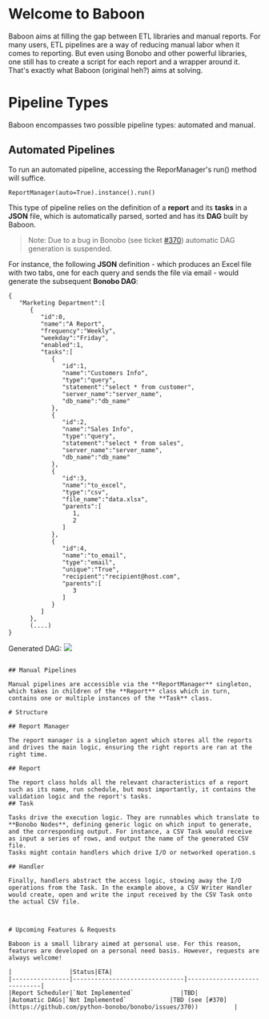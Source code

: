 ﻿# Welcome to Baboon

Baboon aims at filling the gap between ETL libraries and manual reports.
For many users, ETL pipelines are a way of reducing manual labor when it comes to reporting. But even using Bonobo and other powerful libraries, one still has to create a script for each report and a wrapper around it. That's exactly what Baboon (original heh?) aims at solving.

# Pipeline Types

Baboon encompasses two possible pipeline types: automated and manual.

## Automated Pipelines

To run an automated pipeline, accessing the ReporManager's run() method will suffice.

    ReportManager(auto=True).instance().run()
    
This type of pipeline relies on the definition of a **report** and its **tasks** in a **JSON** file, which is automatically parsed, sorted and has its **DAG** built by Baboon. 
 > Note: Due to a bug in Bonobo (see ticket [#370](https://github.com/python-bonobo/bonobo/issues/370)) automatic DAG generation is suspended.
 

 For instance, the following **JSON** definition - which produces an Excel file with two tabs, one for each query and sends the file via email - would generate the subsequent **Bonobo DAG**:
 

    {
       "Marketing Department":[
          {
             "id":0,
             "name":"A Report",
             "frequency":"Weekly",
             "weekday":"Friday",
             "enabled":1,
             "tasks":[
                {
                   "id":1,
                   "name":"Customers Info",
                   "type":"query",
                   "statement":"select * from customer",
                   "server_name":"server_name",
                   "db_name":"db_name"
                },
                {
                   "id":2,
                   "name":"Sales Info",
                   "type":"query",
                   "statement":"select * from sales",
                   "server_name":"server_name",
                   "db_name":"db_name"
                },
                {
                   "id":3,
                   "name":"to_excel",
                   "type":"csv",
                   "file_name":"data.xlsx",
                   "parents":[
                      1,
                      2
                   ]
                },
                {
                   "id":4,
                   "name":"to_email",
                   "type":"email",
                   "unique":"True",
                   "recipient":"recipient@host.com",
                   "parents":[
                      3
                   ]
                }
             ]
          },
          (....)
    }

Generated DAG:
[![](https://mermaid.ink/img/eyJjb2RlIjoiZ3JhcGggVERcblxuQVtRdWVyeSBUYXNrXSAtLSBUYXNrIDEgLS0-IEIoKENTViBUYXNrKSlcbkVbUXVlcnkgVGFza10gLS0gVGFzayAyICAtLT4gQlxuQiAtLSBUYXNrIDMgLS0-IERbRW1haWwgVGFza11cblx0XHRcdFx0XHQiLCJtZXJtYWlkIjp7InRoZW1lIjoiZGVmYXVsdCJ9LCJ1cGRhdGVFZGl0b3IiOmZhbHNlfQ)](https://mermaid-js.github.io/mermaid-live-editor/#/edit/eyJjb2RlIjoiZ3JhcGggVERcblxuQVtRdWVyeSBUYXNrXSAtLSBUYXNrIDEgLS0-IEIoKENTViBUYXNrKSlcbkVbUXVlcnkgVGFza10gLS0gVGFzayAyICAtLT4gQlxuQiAtLSBUYXNrIDMgLS0-IERbRW1haWwgVGFza11cblx0XHRcdFx0XHQiLCJtZXJtYWlkIjp7InRoZW1lIjoiZGVmYXVsdCJ9LCJ1cGRhdGVFZGl0b3IiOmZhbHNlfQ)

```

## Manual Pipelines

Manual pipelines are accessible via the **ReportManager** singleton, which takes in children of the **Report** class which in turn, contains one or multiple instances of the **Task** class.

# Structure

## Report Manager

The report manager is a singleton agent which stores all the reports and drives the main logic, ensuring the right reports are ran at the right time.

## Report

The report class holds all the relevant characteristics of a report such as its name, run schedule, but most importantly, it contains the validation logic and the report's tasks.
## Task

Tasks drive the execution logic. They are runnables which translate to **Bonobo Nodes**, defining generic logic on which input to generate, and the corresponding output. For instance, a CSV Task would receive as input a series of rows, and output the name of the generated CSV file.
Tasks might contain handlers which drive I/O or networked operation.s

## Handler

Finally, handlers abstract the access logic, stowing away the I/O operations from the Task. In the example above, a CSV Writer Handler would create, open and write the input received by the CSV Task onto the actual CSV file.



# Upcoming Features & Requests

Baboon is a small library aimed at personal use. For this reason, features are developed on a personal need basis. However, requests are always welcome!

|                |Status|ETA|
|----------------|-------------------------------|-----------------------------|
|Report Scheduler|`Not Implemented`             |TBD|
|Automatic DAGs|`Not Implemented`            |TBD (see [#370](https://github.com/python-bonobo/bonobo/issues/370))          |


